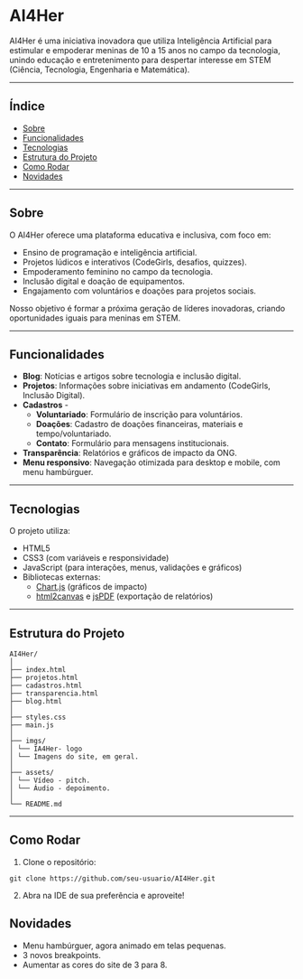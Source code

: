 # AI4Her

AI4Her é uma iniciativa inovadora que utiliza Inteligência Artificial para estimular e empoderar meninas de 10 a 15 anos no campo da tecnologia, unindo educação e entretenimento para despertar interesse em STEM (Ciência, Tecnologia, Engenharia e Matemática).

---

## Índice

- [Sobre](#sobre)  
- [Funcionalidades](#funcionalidades)  
- [Tecnologias](#tecnologias)  
- [Estrutura do Projeto](#estrutura-do-projeto)  
- [Como Rodar](#como-rodar)
- [Novidades](#novidades)  

---

## Sobre

O AI4Her oferece uma plataforma educativa e inclusiva, com foco em:

- Ensino de programação e inteligência artificial.  
- Projetos lúdicos e interativos (CodeGirls, desafios, quizzes).  
- Empoderamento feminino no campo da tecnologia.  
- Inclusão digital e doação de equipamentos.  
- Engajamento com voluntários e doações para projetos sociais.

Nosso objetivo é formar a próxima geração de líderes inovadoras, criando oportunidades iguais para meninas em STEM.

---

## Funcionalidades

- **Blog**: Notícias e artigos sobre tecnologia e inclusão digital.  
- **Projetos**: Informações sobre iniciativas em andamento (CodeGirls, Inclusão Digital).
- **Cadastros** -
  - **Voluntariado**: Formulário de inscrição para voluntários.  
  - **Doações**: Cadastro de doações financeiras, materiais e tempo/voluntariado.  
  - **Contato**: Formulário para mensagens institucionais.
- **Transparência**: Relatórios e gráficos de impacto da ONG.  
- **Menu responsivo**: Navegação otimizada para desktop e mobile, com menu hambúrguer.  

---

## Tecnologias

O projeto utiliza:

- HTML5  
- CSS3 (com variáveis e responsividade)  
- JavaScript (para interações, menus, validações e gráficos)  
- Bibliotecas externas:
  - [Chart.js](https://www.chartjs.org/) (gráficos de impacto)  
  - [html2canvas](https://html2canvas.hertzen.com/) e [jsPDF](https://github.com/parallax/jsPDF) (exportação de relatórios)  

---

## Estrutura do Projeto

```
AI4Her/
│
├── index.html
├── projetos.html
├── cadastros.html
├── transparencia.html
├── blog.html
│
├── styles.css
├── main.js
│
├── imgs/
│ └── IA4Her- logo
│ └── Imagens do site, em geral.
│
├── assets/
│ └── Vídeo - pitch.
│ └── Áudio - depoimento.
│
└── README.md

```

---

## Como Rodar

1. Clone o repositório:
```
git clone https://github.com/seu-usuario/AI4Her.git
```

2. Abra na IDE de sua preferência e aproveite!

## Novidades
- Menu hambúrguer, agora animado em telas pequenas.
- 3 novos breakpoints.
- Aumentar as cores do site de 3 para 8.

